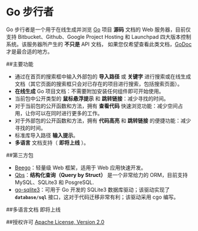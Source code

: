 Go 步行者
========

Go 步行者是一个用于在线生成并浏览 <a target="_blank" href="http://golang.org/">Go</a> 项目 <b>源码</b> 文档的 Web 服务器，目前仅支持 Bitbucket、Github、Google Project Hosting 和 Launchpad 四大版本控制系统。该服务器所产生的 <b>不只是</b> API 文档， 如果您仅希望查看此类文档，<a target="_blank" href="http://godoc.org/">GoDoc</a> 才是最合适的地方。

##主要功能
- 通过在首页的搜索框中输入外部包的 **导入路径** 或 **关键字** 进行搜索或在线生成文档（其它页面的搜索框只会对已存在的项目进行搜索，包括搜索页面）。
- **在线生成** Go 项目文档：不需要附加安装任何组件即可开始使用。
- 当前包中公开类型的 **鼠标悬浮提示** 和 **跳转链接**：减少寻找的时间。
- 对于当前包的公开函数和方法，拥有 **查看代码** 快速浏览功能：减少空间占用，让你可以在同时进行更多的工作。
- 对于外部包的公开函数和方法，拥有 **代码高亮** 和 **跳转链接** 的便捷功能：减少寻找的时间。
- 标准库导入路径 **输入提示**。
- **多语言** 文档支持（ **即将上线** ）。

##第三方包
- [Beego](https://github.com/astaxie/beego)：轻量级 Web 框架，适用于 Web 应用快速开发。
- [Qbs](https://github.com/coocood/qbs)：**结构化查询（Query by Struct）** 是一个非常给力的 ORM，目前支持 MySQL、SQLite3 和 PosgreSQL.
- [go-sqlite3](http://gowalker.org/github.com/mattn/go-sqlite3)：可用于 Go 开发的 SQLite3 数据库驱动；该驱动实现了 **`database/sql`** 接口，这对于代码迁移非常有利；该驱动采用 cgo 编写。

##多语言文档
即将上线

##授权许可
[Apache License, Version 2.0](http://www.apache.org/licenses/LICENSE-2.0.html)